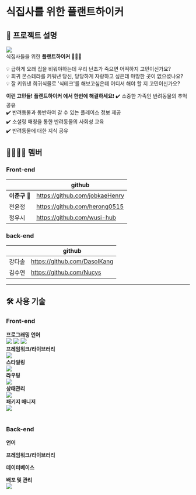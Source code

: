 # **식집사**를 위한 **플랜트하이커**

## :bookmark_tabs: 프로젝트 설명
<img src="https://img1.daumcdn.net/thumb/R1280x0/?scode=mtistory2&fname=https%3A%2F%2Fk.kakaocdn.net%2Fdn%2FxzsMs%2FbtrQJocdBOY%2Fl0UGKF6kqYqNekzUvFkRw0%2Fimg.jpg"><br>
식집사들을 위한 **플랜트하이커** 🙆🏻‍♂️

💡 급하게 오래 집을 비워야하는데 우리 난초가 죽으면 어떡하지 고민이신가요?  
💡 희귀 몬스테라를 키워낸 당신, 당당하게 자랑하고 싶은데 마땅한 곳이 없으셨나요?
💡 잘 키워낸 희귀식물로 '식테크'를 해보고싶은데 어디서 해야 할 지 고민이신가요?

**이런 고민들! 플랜트하이커 에서 한번에 해결하세요**❗️ 
✔️ 소중한 가족인 반려동물의 추억 공유  
✔️ 반려동물과 동반하여 갈 수 있는 플레이스 정보 제공  
✔️ 소셜링 매칭을 통한 반려동물의 사회성 교육  
✔️ 반려동물에 대한 지식 공유



## :family_man_woman_girl_boy: 멤버

### Front-end

|               | github                             |
| ------------- | ---------------------------------- |
| **이준구** 🥇 | https://github.com/jobkaeHenry     |
| 전윤정        | https://github.com/herong0515         |
| 정우시        | https://github.com/wusi-hub |
### back-end
|               | github                        |
| ------------- | ----------------------------- |
| 강다솔 | https://github.com/DasolKang |
| 김수연        | https://github.com/Nucys    |

---
## :hammer_and_wrench: 사용 기술
### Front-end

**프로그래밍 언어**<br>
<img src="https://img.shields.io/badge/HTML5-E34F26?style=flat-square&logo=HTML5&logoColor=white"/> <img src="https://img.shields.io/badge/CSS3-1572B6?style=flat-square&logo=CSS3&logoColor=white"/> <img src="https://img.shields.io/badge/Javascript-F7DF1E?style=flat-square&logo=Javascript&logoColor=white"/>
<br>
**프레임워크/라이브러리**<br>
<img src="https://img.shields.io/badge/React-61DAFB?style=flat-square&logo=React&logoColor=white"/><br>
**스타일링**<br>
<img src="https://img.shields.io/badge/emotion-DB7093?style=flat-square&logo=styled-components&logoColor=white"/><br>
**라우팅**<br>
<img src="https://img.shields.io/badge/React_router-CA4245?style=flat-square&logo=react-router&logoColor=white"/><br>
**상태관리**<br>
<img src="https://img.shields.io/badge/Recoil-5466FB?style=flat-square&logo=react&logoColor=white"/><br>
**패키지 매니저**<br>
<img src="https://img.shields.io/badge/Yarn-2C8EBB?style=flat-square&logo=Yarn&logoColor=white"/><br>
<br>

### Back-end

**언어**<br>

**프레임워크/라이브러리**<br>


**데이터베이스**<br>

**배포 및 관리**<br>
<img src="https://img.shields.io/badge/Amazon_AWS-232F3E?style=flat-square&logo=Amazon AWS&logoColor=white"/>
<br>